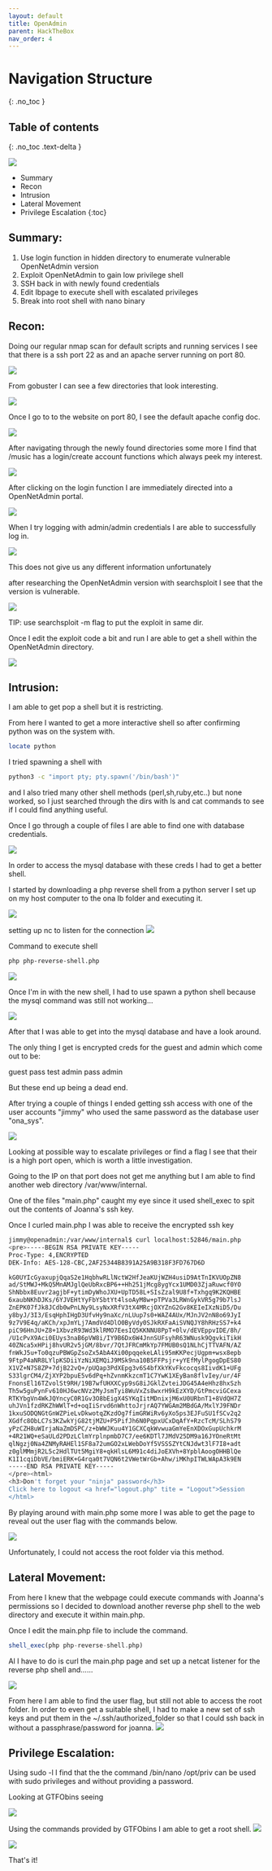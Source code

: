 ```yaml
---
layout: default
title: OpenAdmin
parent: HackTheBox
nav_order: 4
---
```

# Navigation Structure
{: .no_toc }

## Table of contents
{: .no_toc .text-delta }

![](pictures/logo-academy.png)

- Summary
- Recon
- Intrusion
- Lateral Movement
- Privilege Escalation
{:toc}

## [](#header-2)Summary:

1. Use login function in hidden directory to enumerate vulnerable OpenNetAdmin version 
2. Exploit OpenNetAdmin to gain low privilege shell
3. SSH back in with newly found credentials 
4. Edit Ibpage to execute shell with escalated privileges
5. Break into root shell with nano binary 

## [](#header-2)Recon:


Doing our regular nmap scan for default scripts and running services I see that there is a ssh port 22 as and an apache server running on port 80.

![](pictures/nmap-oa.png)


From gobuster I can see a few directories that look interesting.

![](pictures/gobuster-oa.png)


Once I go to to the website on port 80, I see the default apache config doc.


![](pictures/apache-oa.png)

After navigating through the newly found directories some more I find that /music has a login/create account functions which always peek my interest.



![](pictures/music-oa.png)



After clicking on the login function I are immediately directed into a OpenNetAdmin portal.

![](pictures/login-oa.png)

When I try logging with admin/admin credentials I are able to successfully log in.

![](pictures/login1-oa.png)

This does not give us any different information unfortunately

after researching the OpenNetAdmin version with searchsploit I see that the version is vulnerable.

![](pictures/sp-oa.png)

TIP: use searchsploit -m flag to put the exploit in same dir.

Once I edit the exploit code a bit and run I are able to get a shell within the OpenNetAdmin directory.

![](pictures/open-oa.png)

## [](#header-2)Intrusion:


I am able to get pop a shell but it is restricting.

From here I wanted to get a more interactive shell so after confirming python was on the system with.

```bash
locate python

```

I tried spawning a shell with 
```bash
python3 -c "import pty; pty.spawn('/bin/bash')"

```

 and I also tried many other shell methods (perl,sh,ruby,etc..) but none worked, so I just searched through the dirs with ls and cat commands to see if I could find anything useful.

Once I go through a couple of files I are able to find one with database credentials.



![](pictures/dbset-oa.png)



In order to access the mysql database with these creds I had to get a better shell.

I started by downloading a php reverse shell from a python server I set up on my host computer to the ona Ib folder and executing it.

![](pictures/shell-oa.png)


setting up nc to listen for the connection
![](pictures/nc-oa.png)

Command to execute shell
```bash
php php-reverse-shell.php
```
![](pictures/shell1-oa.png)

Once I'm in with the new shell, I had to use spawn a python shell because the mysql command was still not working...

![](pictures/py-oa.png)

After that I was able to get into the mysql database and have a look around.

The only thing I get is encrypted creds for the guest and admin which come out to be:

guest pass test
admin pass admin 

But these end up being a dead end.


After trying a couple of things I ended getting ssh access with one of the user accounts "jimmy" who used the same password as the database user "ona_sys".


![](pictures/jm-oa.png)


Looking at possible way to escalate privileges or find a flag I see that their is a high port open, which is worth a little investigation.

Going to the IP on that port does not get me anything but I am able to find another web directory /var/www/internal.

One of the files "main.php" caught my eye since it used shell_exec to spit out the contents of Joanna's ssh key.

Once I curled main.php I was able to receive the encrypted ssh key
```bash
jimmy@openadmin:/var/www/internal$ curl localhost:52846/main.php
<pre>-----BEGIN RSA PRIVATE KEY-----
Proc-Type: 4,ENCRYPTED
DEK-Info: AES-128-CBC,2AF25344B8391A25A9B318F3FD767D6D

kG0UYIcGyaxupjQqaS2e1HqbhwRLlNctW2HfJeaKUjWZH4usiD9AtTnIKVUOpZN8
ad/StMWJ+MkQ5MnAMJglQeUbRxcBP6++Hh251jMcg8ygYcx1UMD03ZjaRuwcf0YO
ShNbbx8Euvr2agjbF+ytimDyWhoJXU+UpTD58L+SIsZzal9U8f+Txhgq9K2KQHBE
6xaubNKhDJKs/6YJVEHtYyFbYSbtYt4lsoAyM8w+pTPVa3LRWnGykVR5g79b7lsJ
ZnEPK07fJk8JCdb0wPnLNy9LsyNxXRfV3tX4MRcjOXYZnG2Gv8KEIeIXzNiD5/Du
y8byJ/3I3/EsqHphIHgD3UfvHy9naXc/nLUup7s0+WAZ4AUx/MJnJV2nN8o69JyI
9z7V9E4q/aKCh/xpJmYLj7AmdVd4DlO0ByVdy0SJkRXFaAiSVNQJY8hRHzSS7+k4
piC96HnJU+Z8+1XbvzR93Wd3klRMO7EesIQ5KKNNU8PpT+0lv/dEVEppvIDE/8h/
/U1cPvX9Aci0EUys3naB6pVW8i/IY9B6Dx6W4JnnSUFsyhR63WNusk9QgvkiTikH
40ZNca5xHPij8hvUR2v5jGM/8bvr/7QtJFRCmMkYp7FMUB0sQ1NLhCjTTVAFN/AZ
fnWkJ5u+To0qzuPBWGpZsoZx5AbA4Xi00pqqekeLAli95mKKPecjUgpm+wsx8epb
9FtpP4aNR8LYlpKSDiiYzNiXEMQiJ9MSk9na10B5FFPsjr+yYEfMylPgogDpES80
X1VZ+N7S8ZP+7djB22vQ+/pUQap3PdXEpg3v6S4bfXkYKvFkcocqs8IivdK1+UFg
S33lgrCM4/ZjXYP2bpuE5v6dPq+hZvnmKkzcmT1C7YwK1XEyBan8flvIey/ur/4F
FnonsEl16TZvolSt9RH/19B7wfUHXXCyp9sG8iJGklZvteiJDG45A4eHhz8hxSzh
Th5w5guPynFv610HJ6wcNVz2MyJsmTyi8WuVxZs8wxrH9kEzXYD/GtPmcviGCexa
RTKYbgVn4WkJQYncyC0R1Gv3O8bEigX4SYKqIitMDnixjM6xU0URbnT1+8VdQH7Z
uhJVn1fzdRKZhWWlT+d+oqIiSrvd6nWhttoJrjrAQ7YWGAm2MBdGA/MxlYJ9FNDr
1kxuSODQNGtGnWZPieLvDkwotqZKzdOg7fimGRWiRv6yXo5ps3EJFuSU1fSCv2q2
XGdfc8ObLC7s3KZwkYjG82tjMZU+P5PifJh6N0PqpxUCxDqAfY+RzcTcM/SLhS79
yPzCZH8uWIrjaNaZmDSPC/z+bWWJKuu4Y1GCXCqkWvwuaGmYeEnXDOxGupUchkrM
+4R21WQ+eSaULd2PDzLClmYrplnpmbD7C7/ee6KDTl7JMdV25DM9a16JYOneRtMt
qlNgzj0Na4ZNMyRAHEl1SF8a72umGO2xLWebDoYf5VSSSZYtCNJdwt3lF7I8+adt
z0glMMmjR2L5c2HdlTUt5MgiY8+qkHlsL6M91c4diJoEXVh+8YpblAoogOHHBlQe
K1I1cqiDbVE/bmiERK+G4rqa0t7VQN6t2VWetWrGb+Ahw/iMKhpITWLWApA3k9EN
-----END RSA PRIVATE KEY-----
</pre><html>
<h3>Don't forget your "ninja" password</h3>
Click here to logout <a href="logout.php" tite = "Logout">Session
</html>
```

By playing around with main.php some more I was able to get the page to reveal out the user flag with the commands below.

![](pictures/play-oa.png)



Unfortunately, I could not access the root folder via this method.
## [](#header-2)Lateral Movement:

From here I knew that the webpage could execute commands with Joanna's permissions so I decided to download another reverse php shell to the web directory and execute it within main.php.

Once I edit the main.php file to include the command.

```php
shell_exec(php php-reverse-shell.php)

```

Al I have to do is curl the main.php page and set up a netcat listener for the reverse php shell and......


![](pictures/nc1-oa.png)


From here I am able to find the user flag, but still not able to access the root folder.
In order to even get a suitable shell, I had to make a new set of ssh keys and put them in the ~/.ssh/authorized_folder so that I could ssh back in without a passphrase/password for joanna.
![](pictures/ssh-oa.png)
## [](#header-2)Privilege Escalation:


Using sudo -l I find that the the command /bin/nano /opt/priv can be used with sudo privileges and without providing a password.

Looking at GTFObins seeing 

![](pictures/nano-oa.png)


Using the commands provided by GTFObins I am able to get a root shell.
![](pictures/root-oa.png)

![](pictures/root1-oa.png)

That's it!

